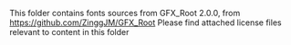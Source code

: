This folder contains fonts sources from GFX_Root 2.0.0, from https://github.com/ZinggJM/GFX_Root
Please find attached license files relevant to content in this folder
